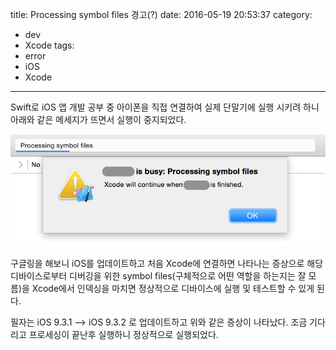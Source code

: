 title: Processing symbol files 경고(?)
date: 2016-05-19 20:53:37
category:
- dev
- Xcode
tags:
- error
- iOS
- Xcode
---
Swift로 iOS 앱 개발 공부 중 아이폰을 직접 연결하여 실제 단말기에 실행 시키려 하니 아래와 같은 메세지가 뜨면서 실행이 중지되었다.

![Processing symbol files](/assets/images/processing-symbol-files.png)

<!-- more -->

구글링을 해보니 iOS를 업데이트하고 처음 Xcode에 연결하면 나타나는 증상으로 해당 디바이스로부터 디버깅을 위한 symbol files(구체적으로 어떤 역할을 하는지는 잘 모름)을 Xcode에서 인덱싱을 마치면 정상적으로 디바이스에 실행 및 테스트할 수 있게 된다.

필자는 iOS 9.3.1 --> iOS 9.3.2 로 업데이트하고 위와 같은 증상이 나타났다. 조금 기다리고 프로세싱이 끝난후 실행하니 정상적으로 실행되었다.
